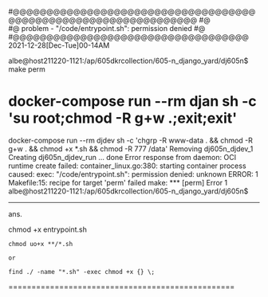 
#@@@@@@@@@@@@@@@@@@@@@@@@@@@@@@@@@@@@@@@@@@@@@@@@@@@@@@@@@@@@@@@@
#@  
#@  problem - "/code/entrypoint.sh": permission denied
#@  
#@@@@@@@@@@@@@@@@@@@@@@@@@@@@@@@@@@@   2021-12-28[Dec-Tue]00-14AM 




albe@host211220-1121:/ap/605dkrcollection/605-n_django_yard/dj605n$ make perm
# docker-compose run --rm djan sh -c 'su root;chmod -R g+w .;exit;exit'
docker-compose run --rm djdev sh -c 'chgrp -R www-data . &&  chmod -R g+w . && chmod +x *.sh && chmod -R 777 /data'
Removing dj605n_djdev_1
Creating dj605n_djdev_run ... done
Error response from daemon: OCI runtime create failed: container_linux.go:380: starting container process caused: exec: "/code/entrypoint.sh": permission denied: unknown
ERROR: 1
Makefile:15: recipe for target 'perm' failed
make: *** [perm] Error 1
albe@host211220-1121:/ap/605dkrcollection/605-n_django_yard/dj605n$


---

ans.

chmod +x entrypoint.sh


    chmod uo+x **/*.sh

    or

    find ./ -name "*.sh" -exec chmod +x {} \;



=================================================

